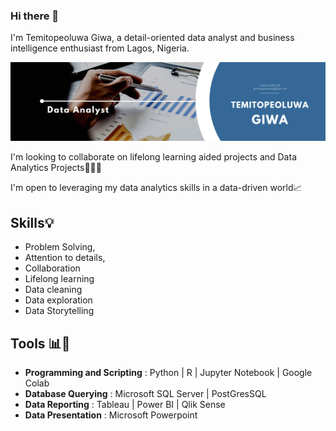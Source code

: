 ### Hi there 👋

I'm Temitopeoluwa Giwa, a detail-oriented data analyst and business intelligence enthusiast from Lagos, Nigeria.

![Temitopeoluwa Giwa](https://github.com/TemitopeoluwaGiwa/TemitopeoluwaGiwa/blob/main/Black%20%26%20White%20Modern%20Minimalist%20Data%20Analyst%20LinkedIn%20Banner.png)

I'm looking to collaborate on lifelong learning aided projects and Data Analytics Projects👋🏿👋

I'm open to leveraging my data analytics skills in a data-driven world📈
## Skills💡
* Problem Solving, 
* Attention to details, 
* Collaboration 
* Lifelong learning
* Data cleaning
* Data exploration 
* Data Storytelling

## Tools 📊🔧
* **Programming and Scripting** : Python | R | Jupyter Notebook | Google Colab
* **Database Querying** : Microsoft SQL Server | PostGresSQL
* **Data Reporting** : Tableau | Power BI | Qlik Sense 
* **Data Presentation** : Microsoft Powerpoint


<!-- ![Temitopeoluwa's GitHub stats](https://github-readme-stats.vercel.app/api?username=TemitopeoluwaGiwa&show_icons=true&theme=dark)
-->
<!--
**TemitopeoluwaGiwa/TemitopeoluwaGiwa** is a ✨ _special_ ✨ repository because its `README.md` (this file) appears on your GitHub profile.

Here are some ideas to get you started:

- 🔭 I’m currently working on 
- 🌱 I’m currently learning ...
- 👯 I’m looking to collaborate on ...
- 🤔 I’m looking for help with ...
- 💬 Ask me about ...
- 📫 How to reach me: ...
- 😄 Pronouns: ...
- ⚡ Fun fact: ...
-->
